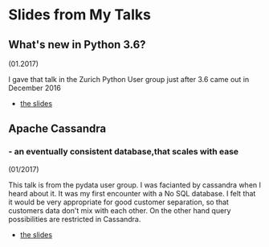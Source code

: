 # Slides from My Talks

## What's new in Python 3.6?
(01.2017)

I gave that talk in the Zurich Python User group just after 3.6 came out in December 2016
- [the slides](python3_6-talk/python3_6.html#/1) 

## Apache Cassandra 
### - an eventually consistent database,that scales with ease
(01/2017)

This talk is from the pydata user group. I was facianted by cassandra when I heard about it. It was my first encounter with a No SQL database. I felt that it would be very appropriate for good customer separation, so that customers data don't mix with each other. On the other hand query possibilities are restricted in Cassandra.
- [the slides](cassandra-talk/cassandra.html#/1)
